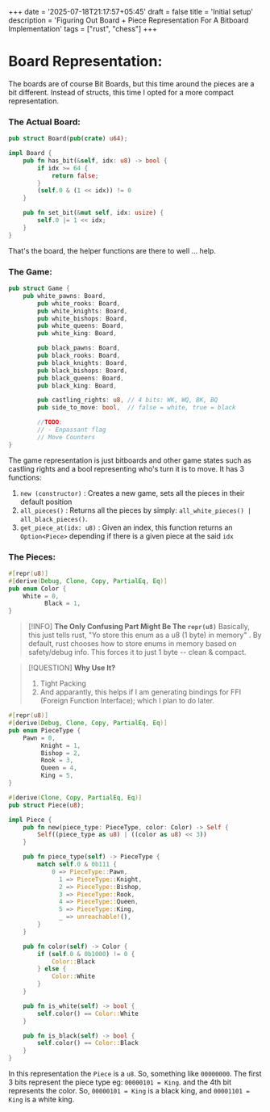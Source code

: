 +++
date = '2025-07-18T21:17:57+05:45'
draft = false
title = 'Initial setup'
description = 'Figuring Out Board + Piece Representation For A Bitboard Implementation'
tags = ["rust", "chess"]
+++

# Board Representation:

The boards are of course Bit Boards, but this time around the pieces are a bit different. Instead of structs, this time I opted for a more compact representation.


### The Actual Board:

```rust {title = "board.rs"}
pub struct Board(pub(crate) u64);

impl Board {
    pub fn has_bit(&self, idx: u8) -> bool {
        if idx >= 64 {
            return false;
        }
        (self.0 & (1 << idx)) != 0
    }

    pub fn set_bit(&mut self, idx: usize) {
        self.0 |= 1 << idx;
    }
}

```

That's the board, the helper functions are there to well ... help.

### The Game:

```rust
pub struct Game {
    pub white_pawns: Board,
        pub white_rooks: Board,
        pub white_knights: Board,
        pub white_bishops: Board,
        pub white_queens: Board,
        pub white_king: Board,

        pub black_pawns: Board,
        pub black_rooks: Board,
        pub black_knights: Board,
        pub black_bishops: Board,
        pub black_queens: Board,
        pub black_king: Board,

        pub castling_rights: u8, // 4 bits: WK, WQ, BK, BQ
        pub side_to_move: bool,  // false = white, true = black

        //TODO:
        // - Enpassant flag
        // Move Counters
}

```

The game representation is just bitboards and other game states such as castling rights and a bool representing who's turn it is to move. It has 3 functions:
1. `new (constructor)` : Creates a new game, sets all the pieces in their default position
2. `all_pieces()` : Returns all the pieces by simply: `all_white_pieces() | all_black_pieces()`. 
3. `get_piece_at(idx: u8)` : Given an index, this function returns an `Option<Piece>` depending if there is a given piece at the said `idx`


### The Pieces:

```rust
#[repr(u8)]
#[derive(Debug, Clone, Copy, PartialEq, Eq)]
pub enum Color {
    White = 0,
          Black = 1,
}
```

>[!INFO]
> **The Only Confusing Part Might Be The `repr(u8)`**
> Basically, this just tells rust, "Yo store this enum as a u8 (1 byte) in memory" . By default, rust chooses how to store enums in memory based on safety/debug info. This forces it to just 1 byte -- clean & compact.

> [!QUESTION]
> **Why Use It?**
> 1. Tight Packing
> 2. And apparantly, this helps if I am generating bindings for FFI (Foreign Function Interface); which I plan to do later.

```rust
#[repr(u8)]
#[derive(Debug, Clone, Copy, PartialEq, Eq)]
pub enum PieceType {
    Pawn = 0,
         Knight = 1,
         Bishop = 2,
         Rook = 3,
         Queen = 4,
         King = 5,
}

#[derive(Clone, Copy, PartialEq, Eq)]
pub struct Piece(u8);

```

```rust
impl Piece {
    pub fn new(piece_type: PieceType, color: Color) -> Self {
        Self((piece_type as u8) | ((color as u8) << 3))
    }

    pub fn piece_type(self) -> PieceType {
        match self.0 & 0b111 {
            0 => PieceType::Pawn,
              1 => PieceType::Knight,
              2 => PieceType::Bishop,
              3 => PieceType::Rook,
              4 => PieceType::Queen,
              5 => PieceType::King,
              _ => unreachable!(),
        }
    }

    pub fn color(self) -> Color {
        if (self.0 & 0b1000) != 0 {
            Color::Black
        } else {
            Color::White
        }
    }

    pub fn is_white(self) -> bool {
        self.color() == Color::White
    }

    pub fn is_black(self) -> bool {
        self.color() == Color::Black
    }
}
```

In this representation the `Piece` is a `u8`. So, something like `00000000`. The first 3 bits represent the piece type eg: `00000101 = King`. and the 4th bit represents the color. So, `00000101 = King` is a black king, and `00001101 = King` is a white king.
